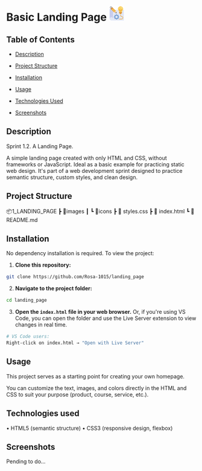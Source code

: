 # Basic Landing Page <img src="images/icons/title.png" width="40" height="40"> 

## Table of Contents

- [Description](#description)
  
- [Project Structure](#project-structure)
  
- [Installation](#installation)
  
- [Usage](#use)
  
- [Technologies Used](#technologies-used)
  
- [Screenshots](#screenshots)

## Description

Sprint 1.2. A Landing Page.

A simple landing page created with only HTML and CSS, without frameworks or JavaScript. Ideal as a basic example for practicing static web design. It's part of a web development sprint designed to practice semantic structure, custom styles, and clean design.

## Project Structure 

📦️1_LANDING_PAGE
┣ 📂images
┃ ┗ 📂icons
┣ 📄 styles.css
┣ 📄 index.html
┗ 📄 README.md

## Installation

No dependency installation is required. To view the project:

1. **Clone this repository:**

```bash
git clone https://github.com/Rosa-1015/landing_page
```

2. **Navigate to the project folder:**

```bash
cd landing_page
```

3. **Open the `index.html` file in your web browser.**
Or, if you're using VS Code, you can open the folder and use the Live Server extension to view changes in real time.

```bash
# VS Code users:
Right-click on index.html → "Open with Live Server"
```

## Usage 

This project serves as a starting point for creating your own homepage. 

You can customize the text, images, and colors directly in the HTML and CSS to suit your purpose (product, course, service, etc.).

## Technologies used 

• HTML5 (semantic structure)
• CSS3 (responsive design, flexbox)

## Screenshots
Pending to do...

